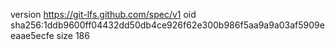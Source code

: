 version https://git-lfs.github.com/spec/v1
oid sha256:1ddb9600ff04432dd50db4ce926f62e300b986f5aa9a9a03af5909eeaae5ecfe
size 186
